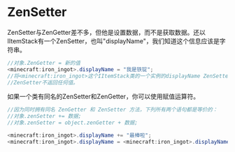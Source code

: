 # ZenSetter

ZenSetter与ZenGetter差不多，但他是设置数据，而不是获取数据。还以IItemStack有一个ZenSetter，也叫"displayName"，我们知道这个信息应该是字符串。

```csharp
//对象.ZenGetter = 新的值
<minecraft:iron_ingot>.displayName = "我是铁锭";
//将<minecraft:iron_ingot>这个IItemStack类的一个实例的displayName ZenSetter设置为"我是铁锭"。
//ZenSetter不返回任何值。
```

如果一个类有同名的ZenSetter和ZenGetter，你可以使用赋值运算符。

```csharp
//因为同时拥有同名 ZenGetter 和 ZenSetter 方法，下列所有两个语句都是等价的：
//对象.zenSetter += 数据;
//对象.zenSetter = object.zenGetter + 数据;

<minecraft:iron_ingot>.displayName += "最棒啦";
<minecraft:iron_ingot>.displayName = <minecraft:iron_ingot>.displayName + "最棒啦";
```

